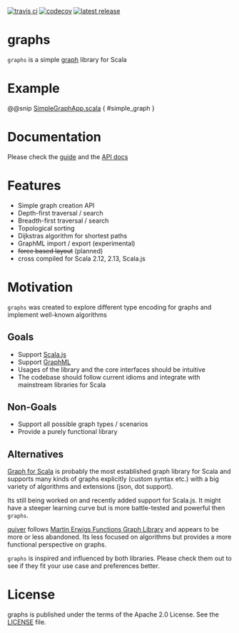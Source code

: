 [![travis ci](https://api.travis-ci.org/flowtick/graphs.svg?branch=master)](https://travis-ci.org/flowtick/graphs)
[![codecov](https://codecov.io/gh/flowtick/graphs/branch/master/graph/badge.svg)](https://codecov.io/gh/flowtick/graphs)
[![latest release](https://img.shields.io/maven-central/v/com.flowtick/graphs-core_2.12.svg?label=Maven%20Central)](https://search.maven.org/search?q=g:com.flowtick%20AND%20a:graphs*)

# graphs

`graphs` is a simple [graph](https://en.wikipedia.org/wiki/Graph_theory) library for Scala

# Example

@@snip [SimpleGraphApp.scala](examples/shared/src/main/scala/SimpleGraphExample.scala) { #simple_graph }

# Documentation

Please check the [guide](https://flowtick.github.io/graphs) and the
[API docs](https://flowtick.github.io/graphs/latest/api/com/flowtick/graphs)

# Features
  * Simple graph creation API
  * Depth-first traversal / search
  * Breadth-first traversal / search
  * Topological sorting
  * Dijkstras algorithm for shortest paths
  * GraphML import / export (experimental)
  * <strike>force based layout</strike> (planned)
  * cross compiled for Scala 2.12, 2.13, Scala.js

# Motivation

`graphs` was created to explore different type encoding for graphs and implement well-known algorithms

## Goals
  * Support [Scala.js](https://www.scala-js.org)
  * Support [GraphML](https://de.wikipedia.org/wiki/GraphML)
  * Usages of the library and the core interfaces should be intuitive
  * The codebase should follow current idioms and integrate with mainstream libraries for Scala

## Non-Goals
  * Support all possible graph types / scenarios
  * Provide a purely functional library

## Alternatives

[Graph for Scala](http://scala-graph.org) is probably the most established graph library for Scala and supports many kinds of graphs 
explicitly (custom syntax etc.) with a big variety of algorithms and extensions (json, dot support). 

Its still being worked on and recently added support for Scala.js. It might have a steeper learning curve but is more
battle-tested and powerful then `graphs`.

[quiver](https://github.com/Verizon/quiver) follows [Martin Erwigs Functions Graph Library](http://web.engr.oregonstate.edu/~erwig/fgl/haskell)
and appears to be more or less abandoned. Its less focused on algorithms but provides a more functional perspective 
on graphs.

`graphs` is inspired and influenced by both libraries. Please check them out to see if they fit your use case 
and preferences better.
 
# License

graphs is published under the terms of the Apache 2.0 License. See the [LICENSE](LICENSE) file.